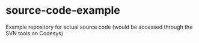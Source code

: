 # source-code-example

Example repository for actual source code (would be accessed through the SVN tools on Codesys)
